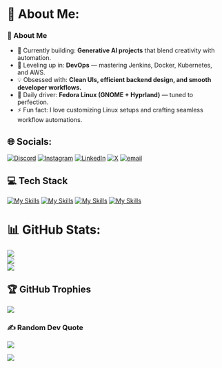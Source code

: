 # 💫 About Me:

### 🧠 About Me <br>

- 🔭 Currently building: **Generative AI projects** that blend creativity with automation. <br>
- 🌱 Leveling up in: **DevOps** — mastering Jenkins, Docker, Kubernetes, and AWS. <br>
- 💡 Obsessed with: **Clean UIs, efficient backend design, and smooth developer workflows.** <br>
- 🐧 Daily driver: **Fedora Linux (GNOME + Hyprland)** — tuned to perfection. <br>
- ⚡ Fun fact: I love customizing Linux setups and crafting seamless workflow automations.

## 🌐 Socials:

[![Discord](https://img.shields.io/badge/Discord-%237289DA.svg?logo=discord&logoColor=white)](https://discord.gg/https://discord.gg/jNZ4TbCU) [![Instagram](https://img.shields.io/badge/Instagram-%23E4405F.svg?logo=Instagram&logoColor=white)](https://instagram.com/ranjeetkumar.dev2) [![LinkedIn](https://img.shields.io/badge/LinkedIn-%230077B5.svg?logo=linkedin&logoColor=white)](https://linkedin.com/in/in/ranjeet-kumar-427a6a1b2) [![X](https://img.shields.io/badge/X-black.svg?logo=X&logoColor=white)](https://x.com/@ranjeet_k_dev) [![email](https://img.shields.io/badge/Email-D14836?logo=gmail&logoColor=white)](mailto:ranjeetkumar.dev2)

## 💻 Tech Stack

[![My Skills](https://skillicons.dev/icons?i=cpp,python,js,ts,html,css,react,nextjs,tailwind)](https://skillicons.dev)
[![My Skills](https://skillicons.dev/icons?i=nodejs,express,graphql,prisma,appwrite,firebase,mongodb,postgres,mysql,redis,nginx)](https://skillicons.dev)
[![My Skills](https://skillicons.dev/icons?i=aws,azure,docker,jenkins,kubernetes,prometheus,grafana,githubactions,vercel)](https://skillicons.dev)
[![My Skills](https://skillicons.dev/icons?i=linux,ubuntu,arch,kali,bash,git,neovim,vscode,postman,figma,obsidian,replit,windows)](https://skillicons.dev)

# 📊 GitHub Stats:

![](https://github-readme-stats.vercel.app/api?username=ranjeetkumar-dev&theme=aura&hide_border=false&include_all_commits=true&count_private=true)<br/>
![](https://nirzak-streak-stats.vercel.app/?user=ranjeetkumar-dev&theme=aura&hide_border=false)<br/>
![](https://github-readme-stats.vercel.app/api/top-langs/?username=ranjeetkumar-dev&theme=aura&hide_border=false&include_all_commits=true&count_private=true&layout=compact)

## 🏆 GitHub Trophies

![](https://github-profile-trophy.vercel.app/?username=ranjeetkumar-dev&theme=radical&no-frame=false&no-bg=false&margin-w=4)

### ✍️ Random Dev Quote

![](https://quotes-github-readme.vercel.app/api?type=horizontal&theme=radical)

[![](https://visitcount.itsvg.in/api?id=ranjeetkumar-dev&icon=0&color=0)](https://visitcount.itsvg.in)

<!-- Proudly created with GPRM ( https://gprm.itsvg.in ) -->

